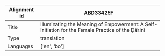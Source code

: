 |Alignment id | ABD33425F
| --- | --- 
|Title | Illuminating the Meaning of Empowerment: A Self-Initiation for the Female Practice of the Ḍākinī 
|Type | translation
|Languages | ['en', 'bo']